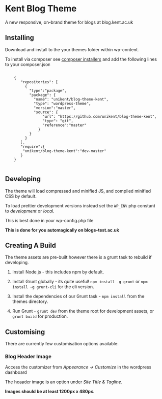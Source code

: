 # Kent Blog Theme

A new responsive, on-brand theme for blogs at blog.kent.ac.uk

## Installing

Download and install to the your themes folder within wp-content.

To install via composer see [composer installers](https://github.com/composer/installers) and add the following lines to your composer.json

```

	{
	   "repositories": [
		 { 
           "type":"package",
           "package": {
             "name": "unikent/blog-theme-kent",
             "type": "wordpress-theme",
             "version":"master",
             "source": {
                 "url": "https://github.com/unikent/blog-theme-kent",
                 "type": "git",
                 "reference":"master"
               }
           }
         }
	   ],
	   "require":{
	    "unikent/blog-theme-kent":"dev-master"
	   }
	}
   
```


## Developing

The theme will load compressed and minified JS, and compiled minified CSS by default.

To load prettier development versions instead set the `WP_ENV` php constant to *development* or *local*.

This is best done in your wp-config.php file

**This is done for you automagically on blogs-test.ac.uk**

## Creating A Build

The theme assets are pre-built however there is a grunt task to rebuild if developing.

1. Install Node.js - this includes npm by default.

2. Install Grunt globally - its quite useful! `npm install -g grunt` or `npm install -g grunt-cli` for the cli version. 

4. Install the dependencies of our Grunt task - `npm install` from the themes directory.

3. Run Grunt - `grunt dev` from the theme root for development assets, or `grunt build` for production.


## Customising

There are currently few customisation options available.


### Blog Header Image

Access the customizer from *Appearance -> Customize* in the wordpress dashboard

The heaader image is an option under *Site Title &amp; Tagline*.

**Images should be at least 1200px x 480px.**
